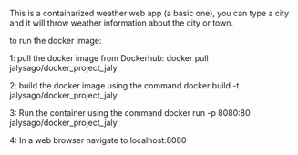 This is a containarized weather web app (a basic one), you can type a city and it will throw weather information about the city or town.

to run the docker image:

1: pull the docker image from Dockerhub:
docker pull jalysago/docker_project_jaly

2: build the docker image using the command docker build -t jalysago/docker_project_jaly

3: Run the container using the command docker run -p 8080:80 jalysago/docker_project_jaly

4: In a web browser navigate to localhost:8080

